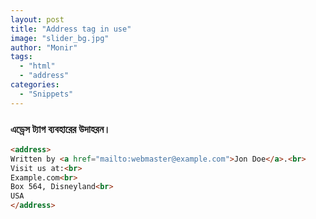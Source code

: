 ```yaml
---
layout: post
title: "Address tag in use"
image: "slider_bg.jpg"
author: "Monir"
tags:
  - "html"
  - "address"
categories:
  - "Snippets"
---
```


### এড্রেস ট্যাগ ব্যবহারের উদাহরন।

```html
<address>
Written by <a href="mailto:webmaster@example.com">Jon Doe</a>.<br>
Visit us at:<br>
Example.com<br>
Box 564, Disneyland<br>
USA
</address>
```
